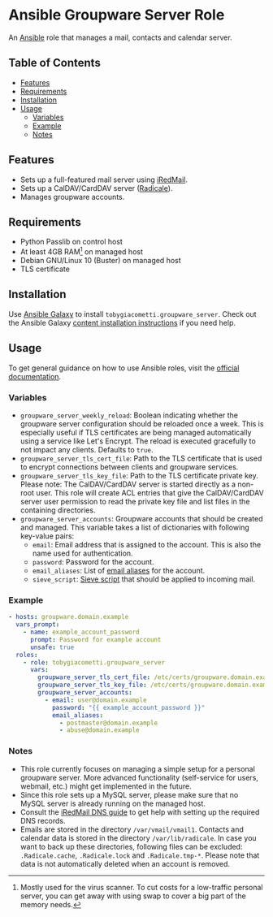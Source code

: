 # Ansible Groupware Server Role

An [Ansible][1] role that manages a mail, contacts and calendar server.

## Table of Contents

- [Features](#features)
- [Requirements](#requirements)
- [Installation](#installation)
- [Usage](#usage)
    - [Variables](#variables)
    - [Example](#example)
    - [Notes](#notes)

## Features

- Sets up a full-featured mail server using [iRedMail][2].
- Sets up a CalDAV/CardDAV server ([Radicale][3]).
- Manages groupware accounts.

## Requirements

- Python Passlib on control host
- At least 4GB RAM[^1] on managed host
- Debian GNU/Linux 10 (Buster) on managed host
- TLS certificate

## Installation

Use [Ansible Galaxy][4] to install `tobygiacometti.groupware_server`. Check out the Ansible Galaxy [content installation instructions][5] if you need help.

## Usage

To get general guidance on how to use Ansible roles, visit the [official documentation][6].

### Variables

- `groupware_server_weekly_reload`: Boolean indicating whether the groupware server configuration should be reloaded once a week. This is especially useful if TLS certificates are being managed automatically using a service like Let's Encrypt. The reload is executed gracefully to not impact any clients. Defaults to `true`.
- `groupware_server_tls_cert_file`: Path to the TLS certificate that is used to encrypt connections between clients and groupware services.
- `groupware_server_tls_key_file`: Path to the TLS certificate private key. Please note: The CalDAV/CardDAV server is started directly as a non-root user. This role will create ACL entries that give the CalDAV/CardDAV server user permission to read the private key file and list files in the containing directories.
- `groupware_server_accounts`: Groupware accounts that should be created and managed. This variable takes a list of dictionaries with following key-value pairs:
    - `email`: Email address that is assigned to the account. This is also the name used for authentication.
    - `password`: Password for the account.
    - `email_aliases`: List of [email aliases][7] for the account.
    - `sieve_script`: [Sieve script][8] that should be applied to incoming mail.

### Example

```yaml
- hosts: groupware.domain.example
  vars_prompt:
    - name: example_account_password
      prompt: Password for example account
      unsafe: true
  roles:
    - role: tobygiacometti.groupware_server
      vars:
        groupware_server_tls_cert_file: /etc/certs/groupware.domain.example/fullchain
        groupware_server_tls_key_file: /etc/certs/groupware.domain.example/key
        groupware_server_accounts:
          - email: user@domain.example
            password: "{{ example_account_password }}"
            email_aliases:
              - postmaster@domain.example
              - abuse@domain.example
```

### Notes

- This role currently focuses on managing a simple setup for a personal groupware server. More advanced functionality (self-service for users, webmail, etc.) might get implemented in the future.
- Since this role sets up a MySQL server, please make sure that no MySQL server is already running on the managed host.
- Consult the [iRedMail DNS guide][9] to get help with setting up the required DNS records.
- Emails are stored in the directory `/var/vmail/vmail1`. Contacts and calendar data is stored in the directory `/var/lib/radicale`. In case you want to back up these directories, following files can be excluded: `.Radicale.cache`, `.Radicale.lock` and `.Radicale.tmp-*`. Please note that data is not automatically deleted when an account is removed.

[^1]: Mostly used for the virus scanner. To cut costs for a low-traffic personal server, you can get away with using swap to cover a big part of the memory needs.

[1]: https://www.ansible.com
[2]: https://www.iredmail.org
[3]: https://radicale.org/2.1.html
[4]: https://galaxy.ansible.com
[5]: https://galaxy.ansible.com/docs/using/installing.html
[6]: https://docs.ansible.com/ansible/latest/user_guide/playbooks_reuse_roles.html
[7]: https://en.wikipedia.org/wiki/Email_alias
[8]: https://en.wikipedia.org/wiki/Sieve_(mail_filtering_language)
[9]: https://docs.iredmail.org/setup.dns.html
